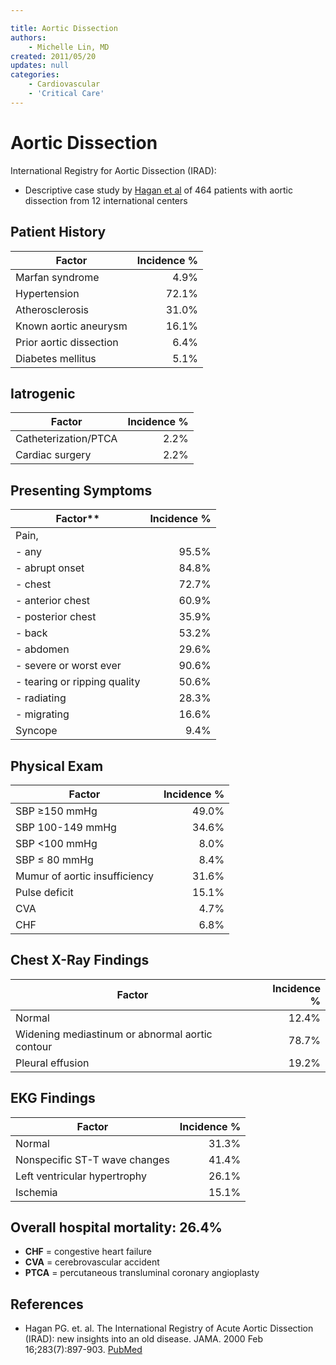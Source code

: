 ```yaml
---

title: Aortic Dissection
authors:
    - Michelle Lin, MD
created: 2011/05/20
updates: null
categories:
    - Cardiovascular
    - 'Critical Care'
---
```


# Aortic Dissection

International Registry for Aortic Dissection (IRAD):

- Descriptive case study by [Hagan et al](http://www.ncbi.nlm.nih.gov/pubmed/?term=10685714) of 464 patients with aortic dissection from 12 international centers 

## Patient History

| Factor                  | Incidence % |
| ----------------------- | ----------: |
| Marfan syndrome         |        4.9% |
| Hypertension            |       72.1% |
| Atherosclerosis         |       31.0% |
| Known aortic aneurysm   |       16.1% |
| Prior aortic dissection |        6.4% |
| Diabetes mellitus       |        5.1% |

## Iatrogenic

| Factor               | Incidence % |
| -------------------- | ----------: |
| Catheterization/PTCA |        2.2% |
| Cardiac surgery      |        2.2% |

## Presenting Symptoms

| Factor\*\*                   | Incidence % |
| ---------------------------- | ----------: |
| Pain,                        |             |
| - any                        |       95.5% |
| - abrupt onset               |       84.8% |
| - chest                      |       72.7% |
| - anterior chest             |       60.9% |
| - posterior chest            |       35.9% |
| - back                       |       53.2% |
| - abdomen                    |       29.6% |
| - severe or worst ever       |       90.6% |
| - tearing or ripping quality |       50.6% |
| - radiating                  |       28.3% |
| - migrating                  |       16.6% |
| Syncope                      |        9.4% |

## Physical Exam

| Factor                        | Incidence % |
| ----------------------------- | ----------: |
| SBP ≥150 mmHg                 |       49.0% |
| SBP 100-149 mmHg              |       34.6% |
| SBP &lt;100 mmHg              |        8.0% |
| SBP ≤ 80 mmHg                 |        8.4% |
| Mumur of aortic insufficiency |       31.6% |
| Pulse deficit                 |       15.1% |
| CVA                           |        4.7% |
| CHF                           |        6.8% |

## Chest X-Ray Findings

| Factor                                          | Incidence % |
| ----------------------------------------------- | ----------: |
| Normal                                          |       12.4% |
| Widening mediastinum or abnormal aortic contour |       78.7% |
| Pleural effusion                                |       19.2% |

## EKG Findings

| Factor                        | Incidence % |
| ----------------------------- | ----------: |
| Normal                        |       31.3% |
| Nonspecific ST-T wave changes |       41.4% |
| Left ventricular hypertrophy  |       26.1% |
| Ischemia                      |       15.1% |

## Overall hospital mortality: 26.4%

- **CHF** = congestive heart failure
- **CVA** = cerebrovascular accident
- **PTCA** = percutaneous transluminal coronary angioplasty

## References

- Hagan PG. et. al. The International Registry of Acute Aortic Dissection (IRAD): new insights into an old disease. JAMA. 2000 Feb 16;283(7):897-903. [PubMed](http://www.ncbi.nlm.nih.gov/pubmed/?term=10685714)
